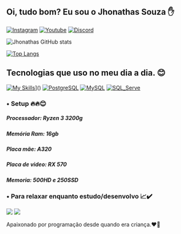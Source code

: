## Oi, tudo bom? Eu sou o Jhonathas Souza ✋

[![Instagram](https://img.shields.io/badge/Instagram-E4405F?style=for-the-badge&logo=instagram&logoColor=white)](https://www.instagram.com/jhonathas__souza/)
[![Youtube](https://img.shields.io/badge/YouTube-FF0000?style=for-the-badge&logo=youtube&logoColor=white)](https://www.youtube.com/channel/UCYczLSBTnhQ7K_75OuaVrXA/featured)
[![Discord](https://img.shields.io/badge/Discord-7289DA?style=for-the-badge&logo=discord&logoColor=white)](discord.com/channels/Lolito#3228)

![Jhonathas GitHub stats](https://github-readme-stats.vercel.app/api?username=DevJhonathas&show_icons=true&theme=tokyonight)

[![Top Langs](https://github-readme-stats.vercel.app/api/top-langs/?username=DevJhonathas&layout=true&theme=tokyonight)](https://github.com/DevJhonathas/github-readme-stats)

## Tecnologias que uso no meu dia a dia. 😊

[![My Skills](https://skills.thijs.gg/icons?i=js,html,css,py)](https://skills.thijs.gg)]()
[![PostgreSQL](https://img.shields.io/badge/PostgreSQL-316192?style=for-the-badge&logo=postgresql&logoColor=white)]()
[![MySQL](https://img.shields.io/badge/MySQL-00000F?style=for-the-badge&logo=mysql&logoColor=white)]()
[![SQL_Serve](https://img.shields.io/badge/Microsoft_SQL_Server-CC2927?style=for-the-badge&logo=microsoft-sql-server&logoColor=white)]()

### • Setup 🔥🔥😊

##### Processador: Ryzen 3 3200g
##### Memória Ram: 16gb
##### Placa mãe: A320
##### Placa de video: RX 570
##### Memoria: 500HD e 250SSD

### • Para relaxar enquanto estudo/desenvolvo 📈✔️
[![](https://img.shields.io/badge/Spotify-1ED760?&style=for-the-badge&logo=spotify&logoColor=white)]()
[![](https://img.shields.io/badge/YouTube_Music-FF0000?style=for-the-badge&logo=youtube-music&logoColor=white)]()

Apaixonado por programação desde quando era criança.❤️🌹
